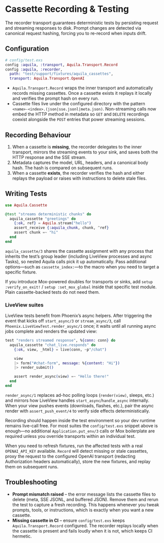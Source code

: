 # Cassette Recording & Testing

The recorder transport guarantees deterministic tests by persisting request
and streaming responses to disk. Prompt changes are detected via canonical
request hashing, forcing you to re-record when inputs drift.

## Configuration

```elixir
# config/test.exs
config :aquila, :transport, Aquila.Transport.Record
config :aquila, :recorder,
  path: "test/support/fixtures/aquila_cassettes",
  transport: Aquila.Transport.OpenAI
```

- `Aquila.Transport.Record` wraps the inner transport and automatically
  records missing cassettes. Once a cassette exists it replays it locally and
  verifies the prompt hash on every run.
- Cassette files live under the configured directory with the pattern
  `<name>-<index>.(json|sse.jsonl|meta.json)`.
  Non-streaming calls now embed the HTTP method in metadata so `GET` and
  `DELETE` recordings coexist alongside the `POST` entries that power
  streaming sessions.

## Recording Behaviour

1. When a cassette is **missing**, the recorder delegates to the inner
   transport, mirrors the streaming events to your sink, and saves both the
   HTTP response and the SSE stream.
2. Metadata captures the model, URL, headers, and a canonical body hash. The
   hash is compared on subsequent runs.
3. When a cassette **exists**, the recorder verifies the hash and either
   replays the payload or raises with instructions to delete stale files.

## Writing Tests

```elixir
use Aquila.Cassette

@test "streams deterministic chunks" do
  aquila_cassette "greetings" do
    {:ok, ref} = Aquila.stream("hello")
    assert_receive {:aquila_chunk, chunk, ^ref}
    assert chunk =~ "hi"
  end
end
```

`aquila_cassette/3` shares the cassette assignment with any process that
inherits the test’s group leader (including LiveView processes and async Tasks),
so nested Aquila calls pick it up automatically. Pass additional options—such
as `cassette_index:`—to the macro when you need to target a specific fixture.

If you introduce Mox-powered doubles for transports or sinks, add
`setup :verify_on_exit!` / `setup :set_mox_global` inside that specific test
module. Plain cassette-backed tests do not need them.

### LiveView suites

LiveView tests benefit from Phoenix’s async helpers. After triggering the
event that kicks off `start_async/3` or `stream_async/3`, call
`Phoenix.LiveViewTest.render_async/1` once; it waits until all running async
jobs complete and renders the updated view:

```elixir
test "renders streamed response", %{conn: conn} do
  aquila_cassette "chat_live.responds" do
    {:ok, view, _html} = live(conn, ~p"/chat")

    view
    |> form("#chat-form", message: %{content: "Hi"})
    |> render_submit()

    assert render_async(view) =~ "Hello there!"
  end
end
```

`render_async/1` replaces ad-hoc polling loops (`render(view)`, sleeps, etc.)
and mirrors how LiveView handles `start_async`/`handle_async` internally. When
your view pushes events (downloads, flashes, etc.), pair the async render with
`assert_push_event/4` to verify side effects deterministically.

Recording should happen inside the test environment so your dev runtime remains
live-call free. For most suites the `config/test.exs` snippet above is enough—no
additional `Application.put_env/3` calls or Mox boilerplate are required unless
you override transports within an individual test.

When you need to refresh fixtures, run the affected tests with a
real `OPENAI_API_KEY` available. `Record` will detect missing or stale
cassettes, proxy the request to the configured OpenAI transport (redacting
Authorization headers automatically), store the new fixtures, and replay them
on subsequent runs.

## Troubleshooting

- **Prompt mismatch raised** – the error message lists the cassette files to
  delete (meta, SSE JSONL, and buffered JSON). Remove them and rerun the test
  to capture a fresh recording. This happens whenever you tweak prompts,
  tools, or instructions, which is exactly when you want a new cassette.
- **Missing cassette in CI** – ensure `config/test.exs` keeps
  `Aquila.Transport.Record` configured. The recorder replays locally when the
  cassette is present and fails loudly when it is not, which keeps CI hermetic.
